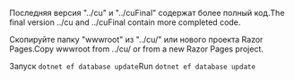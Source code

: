 <span data-ttu-id="41d4f-101">Последняя версия "../cu" и "../cuFinal" содержат более полный код.</span><span class="sxs-lookup"><span data-stu-id="41d4f-101">The final version ../cu and ../cuFinal contain more completed code.</span></span>

<span data-ttu-id="41d4f-102">Скопируйте папку "wwwroot" из "../cu/" или нового проекта Razor Pages.</span><span class="sxs-lookup"><span data-stu-id="41d4f-102">Copy wwwroot from ../cu/ or from a new Razor Pages project.</span></span>

<span data-ttu-id="41d4f-103">Запуск `dotnet ef database update`</span><span class="sxs-lookup"><span data-stu-id="41d4f-103">Run `dotnet ef database update`</span></span>

